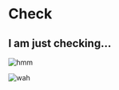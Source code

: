 # Check

## I am just checking...

![hmm](https://user-images.githubusercontent.com/72864817/161413866-ffe50dec-6c68-40de-a130-6d492d6aab69.jpg)

![wah](https://user-images.githubusercontent.com/72864817/161413898-f1446360-ecd9-46d0-8703-8d117539f5ef.jpg)
